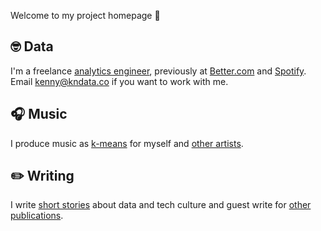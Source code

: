 Welcome to my project homepage :wave:

## :nerd_face: Data
I'm a freelance [analytics engineer](https://blog.getdbt.com/what-is-an-analytics-engineer/), previously at [Better.com](better.com) and [Spotify](spotify.com). Email kenny@kndata.co if you want to work with me.

## :headphones: Music
I produce music as [k-means](https://soundcloud.com/kmeansbusiness) for myself and [other artists](https://levelmusic.lnk.to/3TYHuy).

## :pencil2: Writing
I write [short stories](https://kleandata.substack.com/) about data and tech culture and guest write for [other publications](https://www.patreon.com/posts/39805220).

